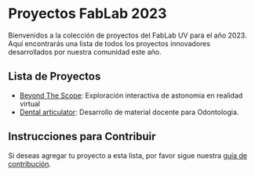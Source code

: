 # Proyectos FabLab 2023

Bienvenidos a la colección de proyectos del FabLab UV para el año 2023. Aquí encontrarás una lista de todos los proyectos innovadores desarrollados por nuestra comunidad este año.

## Lista de Proyectos

- [Beyond The Scope](https://github.com/ixyz022/BeyondTheScope): Exploración interactiva de astonomia en realidad virtual
- [Dental articulator](https://github.com/v3c70rCR/dental-articulator): Desarrollo de material docente para Odontologia. 


## Instrucciones para Contribuir

Si deseas agregar tu proyecto a esta lista, por favor sigue nuestra [guía de contribución](../../CONTRIBUTING.md).
